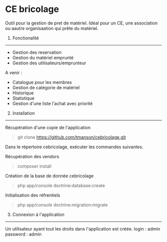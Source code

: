 CE bricolage
========================

Outil pour la gestion de pret de matériel. Idéal pour un CE, une association ou aautre organisaation qui prête du matériel.

1) Fonctionalité
----------------------------------
- Gestion des reservation
- Gestion du matériel emprunté
- Gestion des utilisateurs/emprunteur

A venir :
- Catalogue pour les membres
- Gestion de catégorie de matériel
- Historique
- Statistique
- Gestion d'une liste l'achat avec priorité

2) Installation
----------------------------------
Récupération d'une copie de l'application
> git clone https://github.com/tmanson/cebricolage.git

Dans le répertoire cebricolage, exécuter les commandes suivantes.

Récupération des vendors
> composer install

Création de la base de donnée cebricolage
> php app/console doctrine:database:create

Initialisation des réfrentiels
> php app/console doctrine:migration:migrate

3) Connexion à l'application
----------------------------------
Un utilisateur ayant tout les droits dans l'application est créée.
login : admin
password : admin

